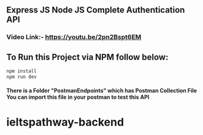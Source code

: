 ## Express JS Node JS Complete Authentication API
### Video Link:- https://youtu.be/2pn2Bspt6EM

## To Run this Project via NPM follow below:

```bash
npm install
npm run dev
```

#### There is a Folder "PostmanEndpoints" which has Postman Collection File You can import this file in your postman to test this API

# ieltspathway-backend
